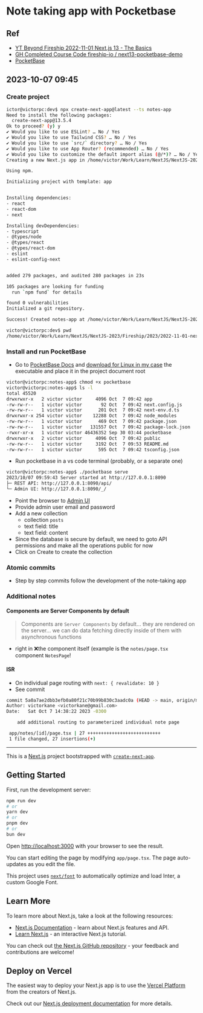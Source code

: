 # Note taking app with Pocketbase

## Ref

- [YT Beyond Fireship 2022-11-01 Next.js 13 - The Basics](https://youtu.be/__mSgDEOyv8?si=VicSUiR8K0Mcpib2)
- [GH Completed Course Code fireship-io / next13-pocketbase-demo](https://github.com/fireship-io/next13-pocketbase-demo)
- [PocketBase](https://pocketbase.io/)

## 2023-10-07 09:45

### Create project

```bash
ictor@victorpc:dev$ npx create-next-app@latest --ts notes-app
Need to install the following packages:
  create-next-app@13.5.4
Ok to proceed? (y) y
✔ Would you like to use ESLint? … No / Yes
✔ Would you like to use Tailwind CSS? … No / Yes
✔ Would you like to use `src/` directory? … No / Yes
✔ Would you like to use App Router? (recommended) … No / Yes
✔ Would you like to customize the default import alias (@/*)? … No / Yes
Creating a new Next.js app in /home/victor/Work/Learn/NextJS/NextJS-2023/Fireship/2023/2022-11-01-next-13-the-basics/dev/notes-app.

Using npm.

Initializing project with template: app


Installing dependencies:
- react
- react-dom
- next

Installing devDependencies:
- typescript
- @types/node
- @types/react
- @types/react-dom
- eslint
- eslint-config-next


added 279 packages, and audited 280 packages in 23s

105 packages are looking for funding
  run `npm fund` for details

found 0 vulnerabilities
Initialized a git repository.

Success! Created notes-app at /home/victor/Work/Learn/NextJS/NextJS-2023/Fireship/2023/2022-11-01-next-13-the-basics/dev/notes-app

victor@victorpc:dev$ pwd
/home/victor/Work/Learn/NextJS/NextJS-2023/Fireship/2023/2022-11-01-next-13-the-basics/dev
```

### Install and run PocketBase

- Go to [PocketBase Docs](https://pocketbase.io/docs/) and [download for Linux in my case](https://github.com/pocketbase/pocketbase/releases/download/v0.18.9/pocketbase_0.18.9_linux_amd64.zip) the executable and place it in the project document root

```bash
victor@victorpc:notes-app$ chmod +x pocketbase
victor@victorpc:notes-app$ ls -l
total 45520
drwxrwxr-x   2 victor victor     4096 Oct  7 09:42 app
-rw-rw-r--   1 victor victor       92 Oct  7 09:42 next.config.js
-rw-rw-r--   1 victor victor      201 Oct  7 09:42 next-env.d.ts
drwxrwxr-x 254 victor victor    12288 Oct  7 09:42 node_modules
-rw-rw-r--   1 victor victor      469 Oct  7 09:42 package.json
-rw-rw-r--   1 victor victor   131557 Oct  7 09:42 package-lock.json
-rwxr-xr-x   1 victor victor 46436352 Sep 30 03:44 pocketbase
drwxrwxr-x   2 victor victor     4096 Oct  7 09:42 public
-rw-rw-r--   1 victor victor     3192 Oct  7 09:53 README.md
-rw-rw-r--   1 victor victor      595 Oct  7 09:42 tsconfig.json

```

- Run pocketbase in a vs code terminal (probably, or a separate one)

```bash
victor@victorpc:notes-app$ ./pocketbase serve
2023/10/07 09:59:43 Server started at http://127.0.0.1:8090
├─ REST API: http://127.0.0.1:8090/api/
└─ Admin UI: http://127.0.0.1:8090/_/
```

- Point the browser to [Admin UI](http://127.0.0.1:8090/_/)
- Provide admin user email and password
- Add a new collection
  - collection `posts`
  - text field: title
  - text field: content
- Since the database is secure by default, we need to goto API permissions and make all the operations public for now
- Click on Create to create the collection

### Atomic commits

- Step by step commits follow the development of the note-taking app

### Additional notes

#### Components are Server Components by default

> Components are `Server Components` by default... they are rendered on the server... we can do data fetching directly inside of them with asynchronous functions

- right in ❌the component itself (example is the `notes/page.tsx` component `NotesPage`!

#### ISR

- On individual page routing with `next: { revalidate: 10 }`
- See commit

```bash
commit 5a0a7ae2dbb3efb0a80f21c70b99b830c3aadc0a (HEAD -> main, origin/main)
Author: victorkane <victorkane@gmail.com>
Date:   Sat Oct 7 14:38:22 2023 -0300

    add additional routing to parameterized individual note page

 app/notes/[id]/page.tsx | 27 +++++++++++++++++++++++++++
 1 file changed, 27 insertions(+)
```

---

This is a [Next.js](https://nextjs.org/) project bootstrapped with [`create-next-app`](https://github.com/vercel/next.js/tree/canary/packages/create-next-app).

## Getting Started

First, run the development server:

```bash
npm run dev
# or
yarn dev
# or
pnpm dev
# or
bun dev
```

Open [http://localhost:3000](http://localhost:3000) with your browser to see the result.

You can start editing the page by modifying `app/page.tsx`. The page auto-updates as you edit the file.

This project uses [`next/font`](https://nextjs.org/docs/basic-features/font-optimization) to automatically optimize and load Inter, a custom Google Font.

## Learn More

To learn more about Next.js, take a look at the following resources:

- [Next.js Documentation](https://nextjs.org/docs) - learn about Next.js features and API.
- [Learn Next.js](https://nextjs.org/learn) - an interactive Next.js tutorial.

You can check out [the Next.js GitHub repository](https://github.com/vercel/next.js/) - your feedback and contributions are welcome!

## Deploy on Vercel

The easiest way to deploy your Next.js app is to use the [Vercel Platform](https://vercel.com/new?utm_medium=default-template&filter=next.js&utm_source=create-next-app&utm_campaign=create-next-app-readme) from the creators of Next.js.

Check out our [Next.js deployment documentation](https://nextjs.org/docs/deployment) for more details.
